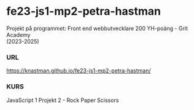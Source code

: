 # fe23-js1-mp2-petra-hastman

Projekt på programmet:
Front end webbutvecklare 200 YH-poäng - Grit Academy  
(2023-2025)

### URL
https://knastman.github.io/fe23-js1-mp2-petra-hastman/

### KURS
JavaScript 1
Projekt 2 - Rock Paper Scissors
